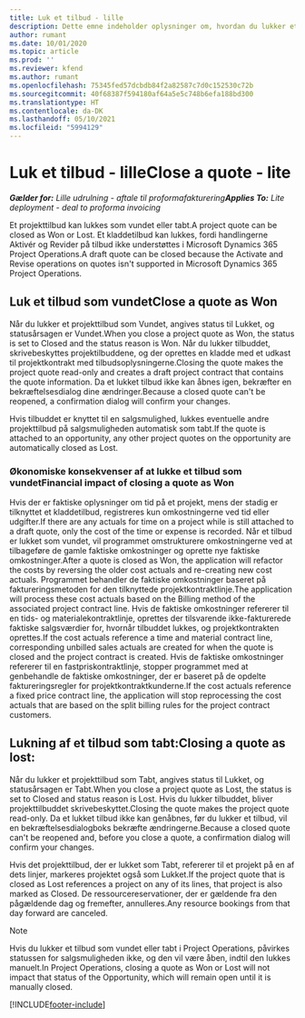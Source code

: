 ```yaml
---
title: Luk et tilbud - lille
description: Dette emne indeholder oplysninger om, hvordan du lukker et tilbud i Project Operations.
author: rumant
ms.date: 10/01/2020
ms.topic: article
ms.prod: ''
ms.reviewer: kfend
ms.author: rumant
ms.openlocfilehash: 75345fed57dcbdb84f2a82587c7d0c152530c72b
ms.sourcegitcommit: 40f68387f594180af64a5e5c748b6efa188bd300
ms.translationtype: HT
ms.contentlocale: da-DK
ms.lasthandoff: 05/10/2021
ms.locfileid: "5994129"
---
```

# <a name="close-a-quote---lite"></a><span data-ttu-id="84496-103">Luk et tilbud - lille</span><span class="sxs-lookup"><span data-stu-id="84496-103">Close a quote - lite</span></span>

<span data-ttu-id="84496-104">_**Gælder for:** Lille udrulning - aftale til proformafakturering_</span><span class="sxs-lookup"><span data-stu-id="84496-104">_**Applies To:** Lite deployment - deal to proforma invoicing_</span></span>

<span data-ttu-id="84496-105">Et projekttilbud kan lukkes som vundet eller tabt.</span><span class="sxs-lookup"><span data-stu-id="84496-105">A project quote can be closed as Won or Lost.</span></span> <span data-ttu-id="84496-106">Et kladdetilbud kan lukkes, fordi handlingerne Aktivér og Revider på tilbud ikke understøttes i Microsoft Dynamics 365 Project Operations.</span><span class="sxs-lookup"><span data-stu-id="84496-106">A draft quote can be closed because the Activate and Revise operations on quotes isn't supported in Microsoft Dynamics 365 Project Operations.</span></span>

## <a name="close-a-quote-as-won"></a><span data-ttu-id="84496-107">Luk et tilbud som vundet</span><span class="sxs-lookup"><span data-stu-id="84496-107">Close a quote as Won</span></span>

<span data-ttu-id="84496-108">Når du lukker et projekttilbud som Vundet, angives status til Lukket, og statusårsagen er Vundet.</span><span class="sxs-lookup"><span data-stu-id="84496-108">When you close a project quote as Won, the status is set to Closed and the status reason is Won.</span></span> <span data-ttu-id="84496-109">Når du lukker tilbuddet, skrivebeskyttes projektilbuddene, og der oprettes en kladde med et udkast til projektkontrakt med tilbudsoplysningerne.</span><span class="sxs-lookup"><span data-stu-id="84496-109">Closing the quote makes the project quote read-only and creates a draft project contract that contains the quote information.</span></span> <span data-ttu-id="84496-110">Da et lukket tilbud ikke kan åbnes igen, bekræfter en bekræftelsesdialog dine ændringer.</span><span class="sxs-lookup"><span data-stu-id="84496-110">Because a closed quote can't be reopened, a confirmation dialog will confirm your changes.</span></span>

<span data-ttu-id="84496-111">Hvis tilbuddet er knyttet til en salgsmulighed, lukkes eventuelle andre projekttilbud på salgsmuligheden automatisk som tabt.</span><span class="sxs-lookup"><span data-stu-id="84496-111">If the quote is attached to an opportunity, any other project quotes on the opportunity are automatically closed as Lost.</span></span>

### <a name="financial-impact-of-closing-a-quote-as-won"></a><span data-ttu-id="84496-112">Økonomiske konsekvenser af at lukke et tilbud som vundet</span><span class="sxs-lookup"><span data-stu-id="84496-112">Financial impact of closing a quote as Won</span></span>

<span data-ttu-id="84496-113">Hvis der er faktiske oplysninger om tid på et projekt, mens der stadig er tilknyttet et kladdetilbud, registreres kun omkostningerne ved tid eller udgifter.</span><span class="sxs-lookup"><span data-stu-id="84496-113">If there are any actuals for time on a project while is still attached to a draft quote, only the cost of the time or expense is recorded.</span></span> <span data-ttu-id="84496-114">Når et tilbud er lukket som vundet, vil programmet omstrukturere omkostningerne ved at tilbageføre de gamle faktiske omkostninger og oprette nye faktiske omkostninger.</span><span class="sxs-lookup"><span data-stu-id="84496-114">After a quote is closed as Won, the application will refactor the costs by reversing the older cost actuals and re-creating new cost actuals.</span></span> <span data-ttu-id="84496-115">Programmet behandler de faktiske omkostninger baseret på faktureringsmetoden for den tilknyttede projektkontraktlinje.</span><span class="sxs-lookup"><span data-stu-id="84496-115">The application will process these cost actuals based on the Billing method of the associated project contract line.</span></span> <span data-ttu-id="84496-116">Hvis de faktiske omkostninger refererer til en tids- og materialekontraktlinje, oprettes der tilsvarende ikke-fakturerede faktiske salgsværdier for, hvornår tilbuddet lukkes, og projektkontrakten oprettes.</span><span class="sxs-lookup"><span data-stu-id="84496-116">If the cost actuals reference a time and material contract line, corresponding unbilled sales actuals are created for when the quote is closed and the project contract is created.</span></span> <span data-ttu-id="84496-117">Hvis de faktiske omkostninger refererer til en fastpriskontraktlinje, stopper programmet med at genbehandle de faktiske omkostninger, der er baseret på de opdelte faktureringsregler for projektkontraktkunderne.</span><span class="sxs-lookup"><span data-stu-id="84496-117">If the cost actuals reference a fixed price contract line, the application will stop reprocessing the cost actuals that are based on the split billing rules for the project contract customers.</span></span>

## <a name="closing-a-quote-as-lost"></a><span data-ttu-id="84496-118">Lukning af et tilbud som tabt:</span><span class="sxs-lookup"><span data-stu-id="84496-118">Closing a quote as lost:</span></span>

<span data-ttu-id="84496-119">Når du lukker et projekttilbud som Tabt, angives status til Lukket, og statusårsagen er Tabt.</span><span class="sxs-lookup"><span data-stu-id="84496-119">When you close a project quote as Lost, the status is set to Closed and status reason is Lost.</span></span> <span data-ttu-id="84496-120">Hvis du lukker tilbuddet, bliver projekttilbuddet skrivebeskyttet.</span><span class="sxs-lookup"><span data-stu-id="84496-120">Closing the quote makes the project quote read-only.</span></span> <span data-ttu-id="84496-121">Da et lukket tilbud ikke kan genåbnes, før du lukker et tilbud, vil en bekræftelsesdialogboks bekræfte ændringerne.</span><span class="sxs-lookup"><span data-stu-id="84496-121">Because a closed quote can't be reopened and, before you close a quote, a confirmation dialog will confirm your changes.</span></span>

<span data-ttu-id="84496-122">Hvis det projekttilbud, der er lukket som Tabt, refererer til et projekt på en af dets linjer, markeres projektet også som Lukket.</span><span class="sxs-lookup"><span data-stu-id="84496-122">If the project quote that is closed as Lost references a project on any of its lines, that project is also marked as Closed.</span></span> <span data-ttu-id="84496-123">De ressourcereservationer, der er gældende fra den pågældende dag og fremefter, annulleres.</span><span class="sxs-lookup"><span data-stu-id="84496-123">Any resource bookings from that day forward are canceled.</span></span>

> [!NOTE]
> <span data-ttu-id="84496-124">Hvis du lukker et tilbud som vundet eller tabt i Project Operations, påvirkes statussen for salgsmuligheden ikke, og den vil være åben, indtil den lukkes manuelt.</span><span class="sxs-lookup"><span data-stu-id="84496-124">In Project Operations, closing a quote as Won or Lost will not impact that status of the Opportunity, which will remain open until it is manually closed.</span></span>


[!INCLUDE[footer-include](../../includes/footer-banner.md)]